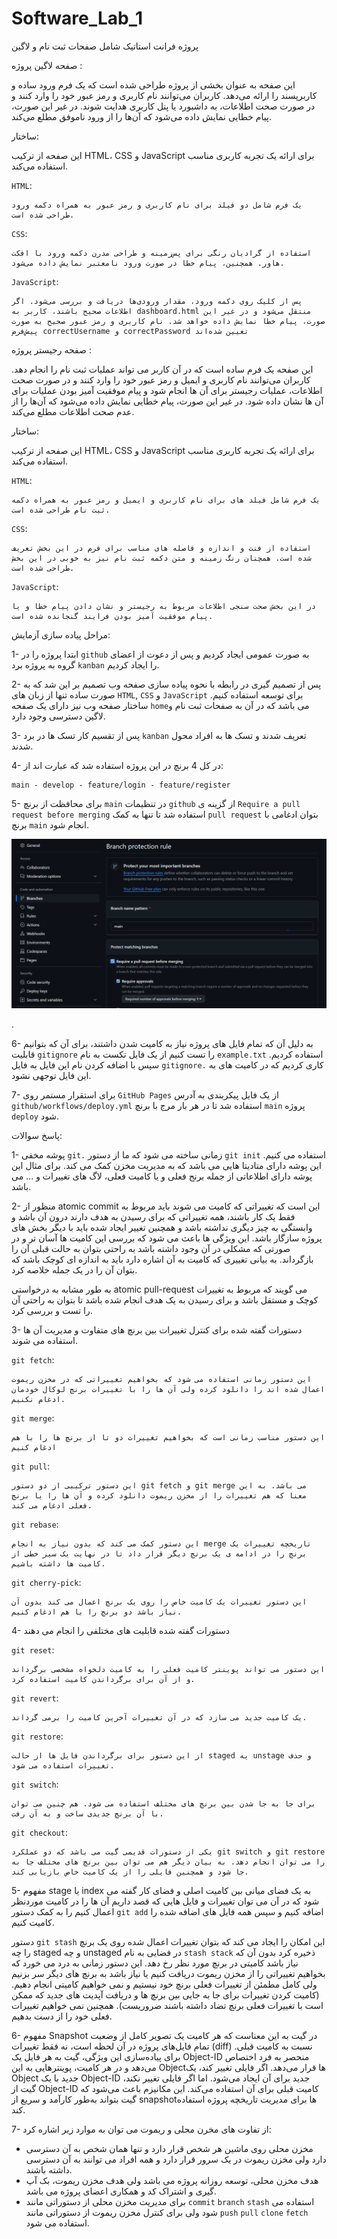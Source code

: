 # Software_Lab_1

پروژه فرانت استاتیک شامل صفحات ثبت نام و لاگین

صفحه لاگین پروژه :

این صفحه به عنوان بخشی از پروژه طراحی شده است که یک فرم ورود ساده و کاربرپسند را ارائه می‌دهد. کاربران می‌توانند نام کاربری و رمز عبور خود را وارد کنند و در صورت صحت اطلاعات، به داشبورد یا پنل کاربری هدایت شوند. در غیر این صورت، پیام خطایی نمایش داده می‌شود که آن‌ها را از ورود ناموفق مطلع می‌کند.

ساختار:


این صفحه از ترکیب HTML، CSS و JavaScript برای ارائه یک تجربه کاربری مناسب استفاده می‌کند.


`HTML`:

    یک فرم شامل دو فیلد برای نام کاربری و رمز عبور به همراه دکمه ورود طراحی شده است.

`CSS`: 

    استفاده از گرادیان رنگی برای پس‌زمینه و طراحی مدرن دکمه ورود با افکت هاور. همچنین، پیام خطا در صورت ورود نامعتبر نمایش داده می‌شود.

`JavaScript`:

    پس از کلیک روی دکمه ورود، مقدار ورودی‌ها دریافت و بررسی می‌شود. اگر اطلاعات صحیح باشند، کاربر به dashboard.html منتقل می‌شود و در غیر این صورت، پیام خطا نمایش داده خواهد شد. نام کاربری و رمز عبور صحیح به صورت پیش‌فرض correctUsername و correctPassword تعیین شده‌اند



صفحه رجیستر پروژه : 


این صفحه یک فرم ساده است که در آن کاربر می تواند عملیات ثبت نام را انجام دهد. کاربران می‌توانند نام کاربری و ایمیل و رمز عبور خود را وارد کنند و در صورت صحت اطلاعات، عملیات رجیستر برای آن ها انجام شود و پیام موفقیت آمیز بودن عملیات برای آن ها نشان داده شود. در غیر این صورت، پیام خطایی نمایش داده می‌شود که آن‌ها را از عدم صحت اطلاعات مطلع می‌کند.

ساختار:


این صفحه از ترکیب HTML، CSS و JavaScript برای ارائه یک تجربه کاربری مناسب استفاده می‌کند.


`HTML`:

    یک فرم شامل فیلد های برای نام کاربری و ایمیل و رمز عبور به همراه دکمه ثبت نام طراحی شده است.

`CSS`: 

    استفاده از فنت و اندازه و فاصله های مناسب برای فرم در این بخش تعریف شده است. همچنان رنگ زمینه و متن دکمه ثبت نام نیز به خوبی در این بخش طراحی شده است.

`JavaScript`:

    در این بخش صحت سنجی اطلاعات مربوط به رجیستر و نشان دادن پیام خطا و یا پیام موفقیت آمیز بودن فرایند گنجانده شده است.




مراحل پیاده سازی آزمایش:

1- ابتدا پروژه را در `github` به صورت عمومی ایجاد کردیم و پس از دعوت از اعضای گروه به پروژه برد `kanban` را ایجاد کردیم.

2- پس از تصمیم گیری در رابطه با نحوه پیاده سازی صفحه وب تصمیم بر این شد که به صورت ساده تنها از زبان های `HTML`, `CSS` و `JavaScript` برای توسعه استفاده کنیم. ساختار صفحه وب نیز دارای یک صفحه `home`می باشد که در آن به صفحات ثبت نام و لاگین دسترسی وجود دارد.

3- پس از تقسیم کار تسک ها در برد `kanban` تعریف شدند و تسک ها به افراد محول شدند.

4- در کل 4 برنچ در این پروژه استفاده شد که عبارت اند از:

    main - develop - feature/login - feature/register

5- برای محافظت از برنچ `main` در تنظیمات `github` از گزینه ی `Require a pull request before merging` استفاده شد تا تنها به کمک `pull request` بتوان ادغامی با برنچ `main` انجام شود.

![alt text](main_protection.png)

.

6- به دلیل آن که تمام فایل های پروژه نیاز به کامیت شدن داشتند، برای آن که بتوانیم قابلیت `gitignore` را تست کنیم از یک فایل تکست به نام `example.txt` استفاده کردیم. سپس با اضافه کردن نام این فایل به فایل `gitignore.` کاری کردیم که در کامیت های به این فایل توجهی نشود.


7- برای استقرار مستمر روی `GitHub Pages` از یک فایل پیکربندی به آدرس `github/workflows/deploy.yml` استفاده شد تا در هر بار مرج با برنچ `main` پروژه `deploy` شود.



پاسخ سوالات:

1- پوشه مخفی `git.` زمانی ساخته می شود که ما از دستور `git init` استفاده می کنیم.
این پوشه دارای متادیتا هایی می باشد که به مدیریت مخزن کمک می کند. برای مثال این پوشه دارای اطلاعاتی از جمله برنج فعلی و یا کامیت فعلی، لاگ های تغییرات  و ... می باشد.

2- منظور از atomic commit  این است که تغییراتی که کامیت می شوند باید مربوط به فقط یک کار باشند، همه تغییراتی که برای رسیدن به هدف دارند درون آن باشد و وابستگی به چیز دیگری نداشته باشد و همچنین تغییر ایجاد شده باید با دیگر بخش های پروژه سازگار باشد. این ویژگی ها باعث می شود که بررسی این کامیت ها آسان تر و در صورتی که مشکلی در آن وجود داشته باشد به راحتی بتوان به حالت قبلی آن را بازگرداند.
به بیانی تغییری که کامیت به آن اشاره دارد باید به اندازه ای کوچک باشد که بتوان آن را در یک جمله خلاصه کرد.

به طور مشابه به درخواستی atomic pull-request  می گویند که مربوط به تغییرات کوچک و مستقل باشد و برای رسیدن به یک هدف انجام شده باشد تا بتوان به راحتی آن را تست و بررسی کرد.

3- دستورات گفته شده برای کنترل تغییرات بین برنچ های متفاوت و مدیریت آن ها استفاده می شوند.

`git fetch`: 

    این دستور زمانی استفاده می شود که بخواهیم تغییراتی که در مخزن ریموت اعمال شده اند را دانلود کرده ولی آن ها را با تغییرات برنچ لوکال خودمان ادغام نکنیم. 

`git merge`: 

    این دستور مناسب زمانی است که بخواهیم تغییرات دو تا از برنچ ها را با هم ادغام کنیم

`git pull`: 

    این دستور ترکیبی از دو دستور git fetch و git merge می باشد. به این معنا که هم تغییرات را از مخزن ریموت دانلود کرده و آن ها را با برنچ فعلی ادغام می کند.

`git rebase`: 

    این دستور کمک می کند که بدون نیاز به انجام merge تاریخچه تغییرات یک برنچ را در ادامه ی یک برنچ دیگر قرار داد تا در نهایت یک سیر خطی از کامیت ها داشته باشیم.

`git cherry-pick`: 

    این دستور تغییرات یک کامیت خاص را روی یک برنچ اعمال می کند بدون آن نیاز باشد دو برنچ را با هم ادغام کنیم.

4- دستورات گفته شده قابلیت های مختلفی را انجام می دهند

`git reset`: 

    این دستور می تواند پوینتر کامیت فعلی را به کامیت دلخواه مشخصی برگرداند و از آن برای برگرداندن کامیت استفاده کرد.

`git revert`:

    یک کامیت جدید می سازد که در آن تغییرات آخرین کامیت را برمی گرداند.

`git restore`:

    از این دستور برای برگرداندن فایل ها از حالت staged یه unstage و حذف تغییرات استفاده می شود.

`git switch`:

    برای جا به جا شدن بین برنچ های مختلف استفاده می شود. هم چنین می توان با آن برنچ جدیدی ساخت و به آن رفت.

`git checkout`:

    یکی از دستورات قدیمی گیت می باشد که دو عملکرد git switch و git restore را می توان انجام دهد. به بیان دیگر هم می توان بین برنچ های مختلف جا به جا شود و همچنین فایلی را از یک کامیت خاص بازیابی کند.


5- مفهوم stage یا index به یک فضای میانی بین کامیت اصلی و فضای کار گفته می شود که در آن می توان تغییرات و فایل هایی که قصد داریم آن ها را در کامیت موردنظر اعمال کنیم را به کمک دستور `git add` اضافه کنیم و سپس همه فایل های اضافه شده را کامیت کنیم.

دستور `git stash` این امکان را ایجاد می کند که بتوان تغییرات اعمال شده روی یک برنچ را چه staged و چه unstaged در فضایی به نام `stash stack` ذخیره کرد بدون آن که نیاز باشد کامیتی در برنچ مورد نظر رخ دهد. این دستور زمانی به درد می خورد که بخواهیم تغییراتی را از مخزن ریموت دریافت کنیم یا نیاز باشد به برنچ های دیگر سر بزنیم ولی کامل مطمئن از تغییرات فعلی برنچ خود نیستیم و نمی خواهیم کامیتی انجام دهیم. (کامیت کردن تغییرات برای جا به جایی بین برنچ ها و دریافت آپدیت های جدید که ممکن است با تغییرات  فعلی برنچ تضاد داشته باشند ضروریست). همچنین نمی خواهیم تغییرات فعلی خود را از دست بدهیم.


6- مفهوم Snapshot در گیت به این معناست که هر کامیت یک تصویر کامل از وضعیت تمام فایل‌های پروژه در آن لحظه است، نه فقط تغییرات (diff) نسبت به کامیت قبلی. برای پیاده‌سازی این ویژگی، گیت به هر فایل یک Object-ID منحصر به فرد اختصاص می‌دهد و در هر کامیت، پوینترهایی به این Objectها قرار می‌دهد. اگر فایلی تغییر کند، یک Object جدید با یک Object-ID جدید برای آن ایجاد می‌شود. اما اگر فایلی تغییر نکند، گیت از Object-ID کامیت قبلی برای آن استفاده می‌کند. این مکانیزم باعث می‌شود که گیت بتواند به‌طور کارآمد و سریع از snapshotها برای مدیریت تاریخچه پروژه استفاده کند.


7- از تفاوت های مخرن محلی و ریموت می توان به موارد زیر اشاره کرد:

- مخزن محلی روی ماشین هر شخص قرار دارد و تنها همان شخص به آن دسترسی دارد ولی مخزن ریموت در یک سرور قرار دارد و همه افراد می توانند به آن دسترسی داشته باشند.
- هدف مخزن محلی، توسعه روزانه پروژه می باشد ولی هدف مخزن ریموت، بک آپ گیری و اشتراک کد و همکاری اعضای پروژه می باشد.
- برای مدیریت مخزن محلی از دستوراتی مانند `commit` `branch` `stash` استفاده می شود ولی برای کنترل مخزن ریموت از دستوراتی مانند `push` `pull` `clone` `fetch` استفاده می شود.
